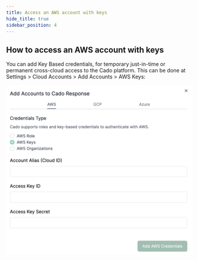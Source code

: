 ```yaml
---
title: Access an AWS account with keys
hide_title: true
sidebar_position: 4
---
```


## How to access an AWS account with keys

You can add Key Based credentials, for temporary just-in-time or permanent cross-cloud access to the Cado platform.
This can be done at Settings > Cloud Accounts > Add Accounts > AWS Keys:

![AWS keys](/img/aws-keys.png)